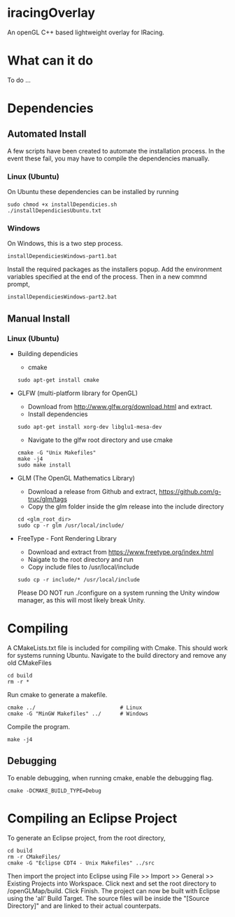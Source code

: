 # iracingOverlay

An openGL C++ based lightweight overlay for IRacing.

# What can it do
To do ...


# Dependencies
##  Automated Install
A few scripts have been created to automate the installation process. In the event these fail, you may have to compile the dependencies manually.

### Linux (Ubuntu)
On Ubuntu these dependencies can be installed by running
```
sudo chmod +x installDependicies.sh
./installDependiciesUbuntu.txt
```
### Windows
On Windows, this is a two step process.
```
installDependiciesWindows-part1.bat
```
Install the required packages as the installers popup.
Add the environment variables specified at the end of the process.
Then in a new commnd prompt,
```
installDependiciesWindows-part2.bat
```
## Manual Install
### Linux (Ubuntu)
* Building dependicies
	* cmake
	```
	sudo apt-get install cmake
	```
* GLFW (multi-platform library for OpenGL)
	* Download from http://www.glfw.org/download.html and extract.
	* Install dependencies
	```
	sudo apt-get install xorg-dev libglu1-mesa-dev
	```
	* Navigate to the glfw root directory and use cmake
	```
	cmake -G "Unix Makefiles"
	make -j4
	sudo make install
	```

* GLM (The OpenGL Mathematics Library)
	* Download a release from Github and extract, https://github.com/g-truc/glm/tags
	* Copy the glm folder inside the glm release into the include directory
	```
	cd <glm_root_dir>
	sudo cp -r glm /usr/local/include/
	```

* FreeType - Font Rendering Library
	* Download and extract from https://www.freetype.org/index.html
	* Naigate to the root directory and run
	* Copy include files to /usr/local/include
	```
	sudo cp -r include/* /usr/local/include 
	```
	Please DO NOT run ./configure on a system running the Unity window manager, as this will most likely break Unity.


# Compiling
A CMakeLists.txt file is included for compiling with Cmake. This should work for systems running Ubuntu. Navigate to the build directory and remove any old CMakeFiles
```
cd build
rm -r *
```
Run cmake to generate a makefile.
```
cmake ../                           # Linux
cmake -G "MinGW Makefiles" ../      # Windows
```
Compile the program.
```
make -j4
```

## Debugging
To enable debugging, when running cmake, enable the debugging flag.
```
cmake -DCMAKE_BUILD_TYPE=Debug
```

# Compiling an Eclipse Project
To generate an Eclipse project, from the root directory,
```
cd build
rm -r CMakeFiles/
cmake -G "Eclipse CDT4 - Unix Makefiles" ../src
```
Then import the project into Eclipse using File >> Import >> General >> Existing Projects into Workspace. Click next and set the root directory to <workspace>/openGLMap/build. Click Finish. The project can now be built with Eclipse using the 'all' Build Target. The source files will be inside the "[Source Directory]" and are linked to their actual counterpats.
